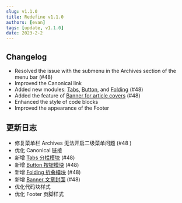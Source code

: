 ```yaml
---
slug: v1.1.0
title: Redefine v1.1.0
authors: [evan]
tags: [update, v1.1.0]
date: 2023-2-2
---
```

## Changelog
- Resolved the issue with the submenu in the Archives section of the menu bar (#48)
- Improved the Canonical link
- Added new modules: [Tabs](https://redefine-docs.ohevan.com/docs/advanced/plugins/tabs), [Button](https://redefine-docs.ohevan.com/docs/advanced/plugins/buttons), and [Folding](https://redefine-docs.ohevan.com/docs/advanced/plugins/folding) (#48)
- Added the feature of [Banner for article covers](https://redefine-docs.ohevan.com/docs/advanced/banner) (#48)
- Enhanced the style of code blocks
- Improved the appearance of the Footer


## 更新日志
- 修复菜单栏 Archives 无法开启二级菜单问题 (#48 )
- 优化 Canonical 链接
- 新增 [Tabs 分栏模块](https://redefine-docs.ohevan.com/docs/advanced/plugins/tabs) (#48)
- 新增 [Button 按钮模块](https://redefine-docs.ohevan.com/docs/advanced/plugins/buttons) (#48)
- 新增 [Folding 折叠模块](https://redefine-docs.ohevan.com/docs/advanced/plugins/folding) (#48)
- 新增 [Banner 文章封面](https://redefine-docs.ohevan.com/docs/advanced/banner) (#48)
- 优化代码块样式
- 优化 Footer 页脚样式
